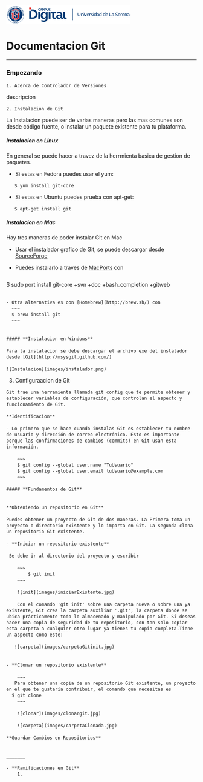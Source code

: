 ![cabecera_48.png](/images/header.png)
# Documentacion Git
________

### **Empezando** 

~~~ 
1. Acerca de Controlador de Versiones
~~~

descripcion

~~~
2. Instalacion de Git
~~~
La Instalacion puede ser de varias maneras pero las mas comunes son desde código fuente, o instalar un paquete existente para tu plataforma.

##### **Instalacion en Linux**

En general se puede hacer a travez de la herrmienta basica de gestion de paquetes. 

   - Si estas en Fedora puedes usar el yum:
~~~ 
   $ yum install git-core
~~~

   - Si estas en Ubuntu puedes prueba con apt-get:
~~~
   $ apt-get install git
~~~


##### **Instalacion en Mac**

Hay tres maneras de poder instalar Git en Mac

- Usar el instalador grafico de Git, se puede descargar desde
 [SourceForge](http://sourceforge.net/projects/git-osx-installer/)
 
- Puedes instalarlo a traves de [MacPorts](http://www.macports.org) con  
 
   ~~~
 $ sudo port install git-core +svn +doc +bash_completion +gitweb
  ~~~
  
- Otra alternativa es con [Homebrew](http://brew.sh/) con
    ~~~
    $ brew install git
    ~~~


##### **Instalacion en Windows** 

Para la instalacion se debe descargar el archivo exe del instalador desde [Git](http://msysgit.github.com/)

![Instalacion](images/instalador.png)
~~~
3. Configuraacion de Git
~~~
Git trae una herramienta llamada git config que te permite obtener y establecer variables de configuración, que controlan el aspecto y funcionamiento de Git.

**Identificacion**

- Lo primero que se hace cuando instalas Git es establecer tu nombre de usuario y dirección de correo electrónico. Esto es importante porque las confirmaciones de cambios (commits) en Git usan esta información.

    ~~~
    $ git config --global user.name "TuUsuario"
    $ git config --global user.email tuUsuario@example.com
    ~~~

##### **Fundamentos de Git** 


**Obteniendo un repositorio en Git**

Puedes obtener un proyecto de Git de dos maneras. La Primera toma un proyecto o directorio existente y lo importa en Git. La segunda clona un repositorio Git existente.     

- **Iniciar un repositorio existente**
   
 Se debe ir al directorio del proyecto y escribir 

    ~~~
        $ git init
    ~~~

    ![init](images/iniciarExistente.jpg)

    Con el comando 'git init' sobre una carpeta nueva o sobre una ya existente, Git crea la carpeta auxiliar '.git'; la carpeta donde se ubica prácticamente todo lo almacenado y manipulado por Git. Si deseas hacer una copia de seguridad de tu repositorio, con tan solo copiar esta carpeta a cualquier otro lugar ya tienes tu copia completa.Tiene un aspecto como este:

   ![carpeta](images/carpetaGitinit.jpg)
   

- **Clonar un repositorio existente** 

    ~~~
   Para obtener una copia de un repositorio Git existente, un proyecto en el que te gustaría contribuir, el comando que necesitas es 
  $ git clone
    ~~~
    
    ![clonar](images/clonargit.jpg)
    
    ![carpeta](images/carpetaClonada.jpg)

**Guardar Cambios en Repositorios**


_______

- **Ramificaciones en Git** 
    1. 

